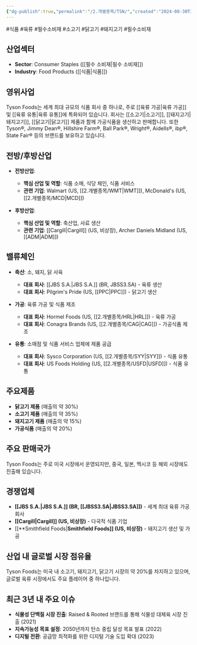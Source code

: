 ```yaml
---
{"dg-publish":true,"permalink":"/2.개별종목/TSN/","created":"2024-08-30T21:31:48.796+09:00","updated":"2025-07-29T21:37:05.302+09:00"}
---
```


#식품 #육류 #필수소비재 #소고기 #닭고기 #돼지고기 #필수소비재

## 산업섹터

- **Sector**: Consumer Staples ([[필수 소비재\|필수 소비재]])
- **Industry**: Food Products ([[식품\|식품]])

## 영위사업

Tyson Foods는 세계 최대 규모의 식품 회사 중 하나로, 주로 [[육류 가공\|육류 가공]] 및 [[육류 유통\|육류 유통]]에 특화되어 있습니다. 회사는 [[소고기\|소고기]], [[돼지고기\|돼지고기]], [[닭고기\|닭고기]] 제품과 함께 가공식품을 생산하고 판매합니다. 또한 Tyson®, Jimmy Dean®, Hillshire Farm®, Ball Park®, Wright®, Aidells®, ibp®, State Fair® 등의 브랜드를 보유하고 있습니다.

## 전방/후방산업

- **전방산업**:
    
    - **핵심 산업 및 역할**: 식품 소매, 식당 체인, 식품 서비스
    - **관련 기업**: Walmart (US, [[2.개별종목/WMT\|WMT]]), McDonald's (US, [[2.개별종목/MCD\|MCD]])
- **후방산업**:
    
    - **핵심 산업 및 역할**: 축산업, 사료 생산
    - **관련 기업**: [[Cargill\|Cargill]] (US, 비상장), Archer Daniels Midland (US, [[ADM\|ADM]])

## 밸류체인

- **축산**: 소, 돼지, 닭 사육
    
    - **대표 회사**: [[JBS S.A.\|JBS S.A.]] (BR, JBSS3.SA) - 육류 생산
    - **대표 회사**: Pilgrim's Pride (US, [[PPC\|PPC]]) - 닭고기 생산
    
- **가공**: 육류 가공 및 식품 제조
    
    - **대표 회사**: Hormel Foods (US, [[2.개별종목/HRL\|HRL]]) - 육류 가공
    - **대표 회사**: Conagra Brands (US, [[2.개별종목/CAG\|CAG]]) - 가공식품 제조
    
- **유통**: 소매점 및 식품 서비스 업체에 제품 공급
    
    - **대표 회사**: Sysco Corporation (US, [[2.개별종목/SYY\|SYY]]) - 식품 유통
    - **대표 회사**: US Foods Holding (US, [[2.개별종목/USFD\|USFD]]) - 식품 유통
    

## 주요제품

- **닭고기 제품** (매출의 약 30%)
- **소고기 제품** (매출의 약 35%)
- **돼지고기 제품** (매출의 약 15%)
- **가공식품** (매출의 약 20%)

## 주요 판매국가

Tyson Foods는 주로 미국 시장에서 운영되지만, 중국, 일본, 멕시코 등 해외 시장에도 진출해 있습니다.

## 경쟁업체

- **[[JBS S.A.\|JBS S.A.]] (BR, [[JBSS3.SA\|JBSS3.SA]])** - 세계 최대 육류 가공 회사
- **[[Cargill\|Cargill]] (US, 비상장)** - 다국적 식품 기업
- [[**Smithfield Foods\|**Smithfield Foods]] (US, 비상장)** - 돼지고기 생산 및 가공

## 산업 내 글로벌 시장 점유율

Tyson Foods는 미국 내 소고기, 돼지고기, 닭고기 시장의 약 20%를 차지하고 있으며, 글로벌 육류 시장에서도 주요 플레이어 중 하나입니다.

## 최근 3년 내 주요 이슈

- **식물성 단백질 시장 진출**: Raised & Rooted 브랜드를 통해 식물성 대체육 시장 진출 (2021)
- **지속가능성 목표 설정**: 2050년까지 탄소 중립 달성 목표 발표 (2022)
- **디지털 전환**: 공급망 최적화를 위한 디지털 기술 도입 확대 (2023)